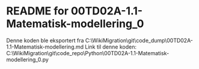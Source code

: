 # README for 00TD02A-1.1-Matematisk-modellering_0
Denne koden ble eksportert fra C:\WikiMigration\git\code_dump\00TD02A-1.1-Matematisk-modellering.md
Link til denne koden: C:\WikiMigration\git\code_repo\Python\00TD02A-1.1-Matematisk-modellering_0.py
